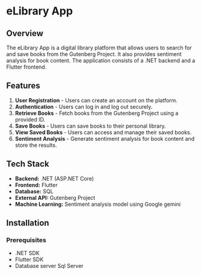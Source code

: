 # eLibrary App

## Overview
The eLibrary App is a digital library platform that allows users to search for and save books from the Gutenberg Project. It also provides sentiment analysis for book content. The application consists of a .NET backend and a Flutter frontend.

## Features
1. **User Registration** - Users can create an account on the platform.
2. **Authentication** - Users can log in and log out securely.
3. **Retrieve Books** - Fetch books from the Gutenberg Project using a provided ID.
4. **Save Books** - Users can save books to their personal library.
5. **View Saved Books** - Users can access and manage their saved books.
6. **Sentiment Analysis** - Generate sentiment analysis for book content and store the results.

## Tech Stack
- **Backend:** .NET (ASP.NET Core)
- **Frontend:** Flutter
- **Database:** SQL
- **External API:** Gutenberg Project
- **Machine Learning:** Sentiment analysis model using Google gemini

## Installation
### Prerequisites
- .NET SDK
- Flutter SDK
- Database server Sql Server
